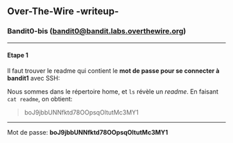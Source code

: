 ## Over-The-Wire -writeup-
### Bandit0-bis (bandit0@bandit.labs.overthewire.org)

---
#### Etape 1

Il faut trouver le readme qui contient le **mot de passe pour se connecter à bandit1** avec SSH:

Nous sommes dans le répertoire home, et `ls` révèle un *readme*. En faisant `cat readme`, on obtient:
> boJ9jbbUNNfktd78OOpsqOltutMc3MY1

---
Mot de passe: **boJ9jbbUNNfktd78OOpsqOltutMc3MY1**
